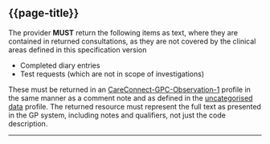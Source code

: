 ## {{page-title}}

The provider **MUST** return the following items as text, where they are contained in returned consultations, as they are not covered by the clinical areas defined in this specification version

- Completed diary entries
- Test requests (which are not in scope of investigations)

These must be returned in an [CareConnect-GPC-Observation-1](https://simplifier.net/guide/gpconnect-data-model/Home/FHIR-Assets/All-assets/Profiles/Profile--CareConnect-GPC-Observation-1?version=current) profile in the same manner as a comment note and as defined in the [uncategorised data](https://simplifier.net/guide/gpconnect-data-model/Home/FHIR-Assets/All-assets/Profiles/Profile--CareConnect-GPC-Observation-1?version=current) profile. The returned resource must represent the full text as presented in the GP system, including notes and qualifiers, not just the code description.

---